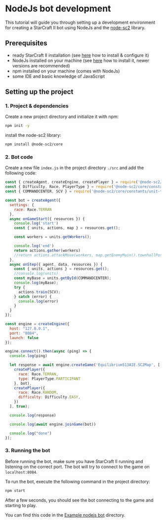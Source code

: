# NodeJs bot development

This tutorial will guide you through setting up a development environment for creating a StarCraft II bot using NodeJs
and the [node-sc2](https://github.com/node-sc2/core) library.

## Prerequisites

- ready StarCraft II installation (see [here](../../README.md#1-get--configure-starcraft-ii) how to install & configure
  it)
- NodeJs installed on your machine (see [here](https://nodejs.org/en/download/) how to install it, newer versions are
  recommended)
- npm installed on your machine (comes with NodeJs)
- some IDE and basic knowledge of JavaScript

## Setting up the project
### 1. Project & dependencies
Create a new project directory and initialize it with npm:
```bash
npm init -y
```
install the node-sc2 library:
```bash
npm install @node-sc2/core
```
### 2. Bot code
Create a new file `index.js` in the project directory `./src` and add the following code:
```javascript
const { createAgent, createEngine, createPlayer } = require('@node-sc2/core');
const { Difficulty, Race, PlayerType } = require('@node-sc2/core/constants/enums');
const { COMMANDCENTER, SCV } = require('@node-sc2/core/constants/unit-type');

const bot = createAgent({
  settings: {
    race: Race.TERRAN
  },
  async onGameStart({ resources }) {
    console.log('start')
    const { units, actions, map } = resources.get();

    const workers = units.getWorkers();

    console.log('end')
    return actions.gather(workers)
    //return actions.attackMove(workers, map.getEnemyMain().townhallPosition);
  },
  async onStep({ agent, data, resources }) {
    const { units, actions } = resources.get();
    //console.log(units)
    const myBase = units.getById(COMMANDCENTER);
    console.log(myBase);
    try {
      actions.train(SCV);
    } catch (error) {
      console.log(error)
    }
  }
});

const engine = createEngine({
  host: "127.0.0.1",
  port: "8084",
  launch: false
});

engine.connect().then(async (ping) => {
  console.log(ping)

  let response = await engine.createGame('Equilibrium513AIE.SC2Map', [
    createPlayer({
      race: Race.TERRAN,
      type: PlayerType.PARTICIPANT
    }, bot),
    createPlayer({
      race: Race.RANDOM,
      difficulty: Difficulty.EASY,
    })
  ], true);

  console.log(response)

  console.log(await engine.joinGame(bot))

  console.log("done")
});
```

### 3. Running the bot
Before running the bot, make sure you have StarCraft II running and listening on the correct port. The bot will try to
connect to the game on `localhost:8084`.

To run the bot, execute the following command in the project directory:
```bash
npm start
```

After a few seconds, you should see the bot connecting to the game and starting to play.

You can find this code in the [Example nodejs bot](../../examples/nodejs-bot) directory.
